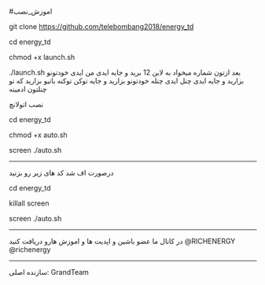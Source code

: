 #اموزش_نصب 

git clone https://github.com/telebombang2018/energy_td

cd energy_td

chmod +x launch.sh

./launch.sh 
بعد ازتون شماره میخواد 
به لاین 12 برید و جایه ایدی من ایدی خودتونو بزارید 
و جایه ایدی چنل ایدی چنله خودتونو بزارید و جایه توکن توکنه باتیو بزارید که تو چنلتون ادمینه

نصب اتولانچ

cd energy_td

chmod +x auto.sh

screen ./auto.sh

____________________
درصورت اف شد کد های زیر رو بزنید

cd energy_td

killall screen 

screen ./auto.sh
**************************************************************
در کانال ما عضو باشین و اپدیت ها و اموزش هارو دریافت کنید
@RICHENERGY
@richenergy
*************************************************************
سازنده اصلی: GrandTeam
